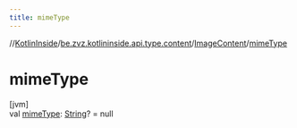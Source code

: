 ```yaml
---
title: mimeType
---
```

//[KotlinInside](../../../index.html)/[be.zvz.kotlininside.api.type.content](../index.html)/[ImageContent](index.html)/[mimeType](mime-type.html)



# mimeType



[jvm]\
val [mimeType](mime-type.html): [String](https://kotlinlang.org/api/latest/jvm/stdlib/kotlin/-string/index.html)? = null




